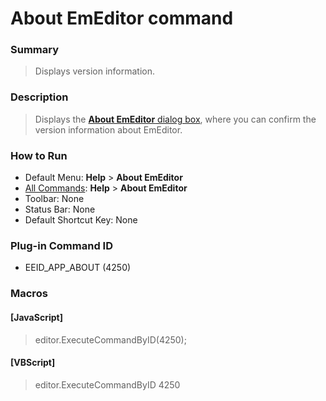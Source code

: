 # About EmEditor command

### Summary

> Displays version information.

### Description

> Displays the [**About EmEditor** dialog box](../../dlg/about/index),
> where you can confirm the version information about EmEditor.

### How to Run

- Default Menu: **Help** \> **About EmEditor**
- [All Commands](../tools/all_commands): **Help** >
**About EmEditor**
- Toolbar: None
- Status Bar: None
- Default Shortcut Key: None

### Plug-in Command ID

- EEID\_APP\_ABOUT (4250)

### Macros

#### \[JavaScript\]

> editor.ExecuteCommandByID(4250);

#### \[VBScript\]

> editor.ExecuteCommandByID 4250

